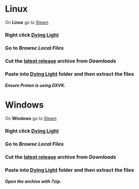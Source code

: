 # Linux
On __Linux__ go to [Steam](https://store.steampowered.com/)

### Right click [Dying Light](https://dyinglightgame.com/dyinglight/)
### Go to *Browse Local Files*
### Cut the [latest release](https://github.com/VansKFC/DLVK/releases/download/2-38.0/DyingLight_Vulkan-R2-38.0.arc) archive from *Downloads*
### Paste into [Dying Light](https://dyinglightgame.com/dyinglight/) folder and then extract the files
#### _Ensure Proton is using DXVK._


# Windows
On __Windows__ go to [Steam](https://store.steampowered.com/)

### Right click [Dying Light](https://dyinglightgame.com/dyinglight/)
### Go to *Browse Local Files*
### Cut the [latest release](https://github.com/VansKFC/DLVK/releases/download/2-38.0/DyingLight_Vulkan-R2-38.0.arc) archive from *Downloads*
### Paste into [Dying Light](https://dyinglightgame.com/dyinglight/) folder and then extract the files
#### _Open the archive with 7zip._
